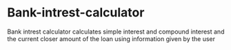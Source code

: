 # Bank-intrest-calculator
Bank intrest calculator calculates simple interest and compound interest and the current closer amount of the loan using information given by the user
